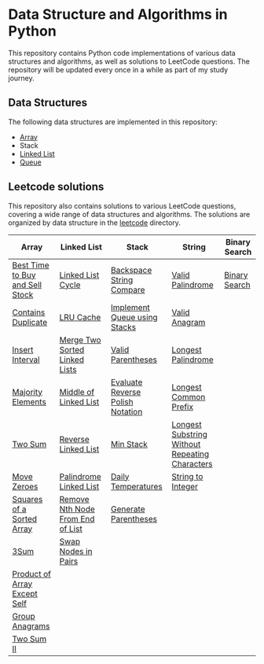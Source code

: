 # Data Structure and Algorithms in Python

This repository contains Python code implementations of various data structures and algorithms, as well as solutions to LeetCode questions. The repository will be updated every once in a while as part of my study journey.

## Data Structures

The following data structures are implemented in this repository:

- [Array](https://github.com/azfarjef/dsa/tree/main/array)
- Stack
- [Linked List](https://github.com/azfarjef/dsa/tree/main/linkedlist)
- [Queue](https://github.com/azfarjef/dsa/tree/main/queue)

## Leetcode solutions

This repository also contains solutions to various LeetCode questions, covering a wide range of data structures and algorithms. The solutions are organized by data structure in the [leetcode](https://github.com/azfarjef/dsa/tree/main/leetcode) directory.

| Array                           | Linked List                   | Stack                        | String						| Binary Search	|
|---------------------------------|-------------------------------|------------------------------|------------------|---------------|
| [Best Time to Buy and Sell Stock](https://github.com/azfarjef/dsa/tree/main/leetcode/array/Best%20Time%20to%20Buy%20and%20Sell%20Stock) | [Linked List Cycle](https://github.com/azfarjef/dsa/tree/main/leetcode/linked_list/Linked%20List%20Cycle)             | [Backspace String Compare](https://github.com/azfarjef/dsa/tree/main/leetcode/stack/Backspace%20String%20Compare)     | [Valid Palindrome](https://github.com/azfarjef/dsa/tree/main/leetcode/string/Valid%20Palindrome)	| [Binary Search](https://github.com/azfarjef/dsa/tree/main/leetcode/binary_search/Binary%20Search)	|
| [Contains Duplicate](https://github.com/azfarjef/dsa/tree/main/leetcode/array/Contains%20Duplicate)              | [LRU Cache](https://github.com/azfarjef/dsa/tree/main/leetcode/linked_list/LRU%20Cache)                     | [Implement Queue using Stacks](https://github.com/azfarjef/dsa/tree/main/leetcode/stack/Implement%20Queue%20using%20Stacks) | [Valid Anagram](https://github.com/azfarjef/dsa/tree/main/leetcode/string/Valid%20Anagram)	|	|
| [Insert Interval](https://github.com/azfarjef/dsa/tree/main/leetcode/array/Insert%20Interval)                 | [Merge Two Sorted Linked Lists](https://github.com/azfarjef/dsa/tree/main/leetcode/linked_list/Merge%20Two%20Sorted%20Linked%20Lists) | [Valid Parentheses](https://github.com/azfarjef/dsa/tree/main/leetcode/stack/Valid%20Parentheses)            | [Longest Palindrome](https://github.com/azfarjef/dsa/tree/main/leetcode/string/Longest%20Palindrome)	|	|
| [Majority Elements](https://github.com/azfarjef/dsa/tree/main/leetcode/array/Majority%20Elements)               | [Middle of Linked List](https://github.com/azfarjef/dsa/tree/main/leetcode/linked_list/Middle%20of%20Linked%20List)         | [Evaluate Reverse Polish Notation](https://github.com/azfarjef/dsa/tree/main/leetcode/stack/Evaluate%20Reverse%20Polish%20Notation)	| [Longest Common Prefix](https://github.com/azfarjef/dsa/tree/main/leetcode/string/Longest%20Common%20Prefix)	|	|
| [Two Sum](https://github.com/azfarjef/dsa/tree/main/leetcode/array/Two%20Sum)                         | [Reverse Linked List](https://github.com/azfarjef/dsa/tree/main/leetcode/linked_list/Reverse%20Linked%20List)           | [Min Stack](https://github.com/azfarjef/dsa/tree/main/leetcode/stack/Min%20Stack)	| [Longest Substring Without Repeating Characters](https://github.com/azfarjef/dsa/tree/main/leetcode/string/Longest%20Substring%20Without%20Repeating%20Characters)	|	|
| [Move Zeroes](https://github.com/azfarjef/dsa/tree/main/leetcode/array/Move%20Zeroes)           | [Palindrome Linked List](https://github.com/azfarjef/dsa/tree/main/leetcode/linked_list/Palindrome%20Linked%20List)	| [Daily Temperatures](https://github.com/azfarjef/dsa/tree/main/leetcode/stack/Daily%20Temperatures) | [String to Integer](https://github.com/azfarjef/dsa/tree/main/leetcode/string/String%20to%20Integer)	|	|
| [Squares of a Sorted Array](https://github.com/azfarjef/dsa/tree/main/leetcode/array/Squares%20of%20a%20Sorted%20Array) |[Remove Nth Node From End of List](https://github.com/azfarjef/dsa/tree/main/leetcode/linked_list/Remove%20Nth%20Node%20From%20End%20of%20List)	| [Generate Parentheses](https://github.com/azfarjef/dsa/tree/main/leetcode/stack/Generate%20Parentheses) |	|	|
| [3Sum](https://github.com/azfarjef/dsa/tree/main/leetcode/array/3Sum) | [Swap Nodes in Pairs](https://github.com/azfarjef/dsa/tree/main/leetcode/linked_list/Swap%20Nodes%20in%20Pairs) | |	|	|
| [Product of Array Except Self](https://github.com/azfarjef/dsa/tree/main/leetcode/array/Product%20of%20Array%20Except%20Self) | | |	|	|
| [Group Anagrams](https://github.com/azfarjef/dsa/tree/main/leetcode/hashmap/Group%20Anagrams) | | |	|	|
| [Two Sum II](https://github.com/azfarjef/dsa/tree/main/leetcode/array/Two%20Sum%20II) | | |	|	|
